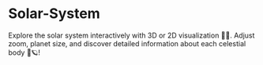 # Solar-System
Explore the solar system interactively with 3D or 2D visualization 🌌✨. Adjust zoom, planet size, and discover detailed information about each celestial body 🚀🪐!

